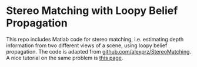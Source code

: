 # Stereo Matching with Loopy Belief Propagation 

This repo includes Matlab code for stereo matching, 
i.e. estimating depth information from two different views of a scene, 
using loopy belief propagation.
The code is adapted from [github.com/alexprz/StereoMatching](https://github.com/alexprz/StereoMatching).
A nice tutorial on the same problem is [this page](http://nghiaho.com/?page_id=1366).
